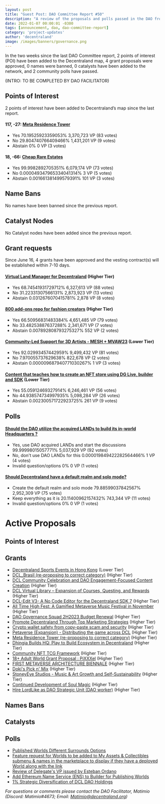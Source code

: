 ```yaml
---
layout: post
title: "Guest Post: DAO Committee Report #50"
description: "A review of the proposals and polls passed in the DAO from June 16 through June 30".
date: 2022-01-07 00:00:01 -0300
tags: [announcement, dao, dao-committee-report]
category: 'project-updates'
author: 'decentraland'
image: /images/banners/governance.png
---
```


In the two weeks since the last DAO Committee report, 2 points of interest (POI) have been added to the Decentraland map, 4 grant proposals were approved, 0 names were banned, 0 catalysts have been added to the network, and 2 community polls have passed.

(INTRO: TO BE COMPLETED BY DAO FACILITATOR)

## Points of Interest
2 points of interest have been added to Decentraland’s map since the last report.


#### 117, -27: [Meta Residence Tower](https://governance.decentraland.org/proposal/?id=d40f5e40-10eb-11ee-bb17-db98a4ce871d)

* Yes 70.19525923359053% 3,370,723 VP (83 votes)
* No 29.804740766409466% 1,431,201 VP (9 votes)
* Abstain 0% 0 VP (3 votes)


#### 18, -66: [Cheap Rare Estates](https://governance.decentraland.org/proposal/?id=91f46220-0e0d-11ee-bb17-db98a4ce871d)

* Yes 99.9982892705351% 6,079,174 VP (73 votes)
* No 0.000049347965334041314% 3 VP (5 votes)
* Abstain 0.001661381499579391% 101 VP (3 votes)


## Name Bans

No names have been banned since the previous report.

## Catalyst Nodes
No Catalyst nodes have been added since the previous report.


## Grant requests
Since June 16, 4 grants have been approved and the vesting contract(s) will be established within 7-10 days.


#### [Virtual Land Manager for Decentraland](https://governance.decentraland.org/proposal/?id=65b37890-0a0c-11ee-bb17-db98a4ce871d) (Higher Tier)

* Yes 68.74541931729712% 6,327,613 VP (88 votes)
* No 31.22331307566131% 2,873,923 VP (13 votes)
* Abstain 0.0312676070415781% 2,878 VP (8 votes)


#### [800 add-ons repo for fashion creators](https://governance.decentraland.org/proposal/?id=689d8a10-07a4-11ee-bb17-db98a4ce871d) (Higher Tier)

* Yes 66.50956831483384% 4,651,485 VP (79 votes)
* No 33.48253887637288% 2,341,671 VP (7 votes)
* Abstain 0.007892808793275327% 552 VP (2 votes)


#### [Community-Led Support for 3D Artists - MESH + MVAW23](https://governance.decentraland.org/proposal/?id=ad893970-048f-11ee-8f51-bb3157c3bc20) (Lower Tier)

* Yes 92.02993457442959% 9,499,432 VP (81 votes)
* No 7.970055737629638% 822,678 VP (2 votes)
* Abstain 0.000009687940771030267% 1 VP (3 votes)


#### [Content that teaches how to create an NFT store using DG Live, builder and SDK](https://governance.decentraland.org/proposal/?id=6e67c3b0-01b0-11ee-8f51-bb3157c3bc20) (Lower Tier)

* Yes 55.05912469327914% 6,246,461 VP (56 votes)
* No 44.938574734997935% 5,098,284 VP (26 votes)
* Abstain 0.002300571722923725% 261 VP (9 votes)


## Polls

#### [Should the DAO utilize the acquired LANDs to build its in-world Headquarters ?](https://governance.decentraland.org/proposal/?id=8e8786e0-1087-11ee-bb17-db98a4ce871d)

* Yes, use DAO acquired LANDs and start the discussions 99.99998015057771% 5,037,929 VP (92 votes)
* No, don&#39;t use DAO LANDs for this 0.000019849422282564466% 1 VP (4 votes)
* Invalid question/options 0% 0 VP (1 votes)


#### [Should Decentraland have a default realm and solo mode?](https://governance.decentraland.org/proposal/?id=7c1a2280-0f72-11ee-bb17-db98a4ce871d)

* Create the default realm and solo mode 79.88599037842567% 2,952,309 VP (75 votes)
* Keep everything as it is 20.11400962157432% 743,344 VP (11 votes)
* Invalid question/options 0% 0 VP (1 votes)



# Active Proposals

## Points of Interest


## Grants

* [Decentraland Sports Events in Hong Kong](https://governance.decentraland.org/proposal/?id=8443eac0-209a-11ee-b5f5-f3f361e3b760) (Lower Tier)
* [DCL_Brasil (re-proposing to correct category)](https://governance.decentraland.org/proposal/?id=0e970750-2052-11ee-b5f5-f3f361e3b760) (Higher Tier)
* [DCL Community Celebration and DAO Engagement-Focused Content Creation](https://governance.decentraland.org/proposal/?id=a4507de0-2038-11ee-b5f5-f3f361e3b760) (Higher Tier)
* [DCL Virtual Library – Expansion of Courses, Questing, and Rewards](https://governance.decentraland.org/proposal/?id=29131a00-1c16-11ee-9bcb-ff4f8c446533) (Higher Tier)
* [DCL-Edit V3- A No Code Editor for the Decentraland SDK 7](https://governance.decentraland.org/proposal/?id=bdd44150-1c11-11ee-9bcb-ff4f8c446533) (Higher Tier)
* [All Time High Fest: A Gamified Metaverse Music Festival in November](https://governance.decentraland.org/proposal/?id=844fe620-1c0f-11ee-9bcb-ff4f8c446533) (Higher Tier)
* [DAO Governance Squad 2H2023 Budget Renewal](https://governance.decentraland.org/proposal/?id=7e1d76d0-1a9a-11ee-a5d8-fbedad1981e4) (Higher Tier)
* [Promote Decentraland Through Top Marketing Strategies](https://governance.decentraland.org/proposal/?id=83511e70-1a88-11ee-a5d8-fbedad1981e4) (Higher Tier)
* [Crypto wallet safety from copy-paste scam and  security](https://governance.decentraland.org/proposal/?id=48ce9250-1a74-11ee-a5d8-fbedad1981e4) (Higher Tier)
* [Petaverse (Expansion) - Distributing the game across DCL](https://governance.decentraland.org/proposal/?id=6e6f54b0-19e1-11ee-a5d8-fbedad1981e4) (Higher Tier)
* [Meta Residence Tower (re-proposing to correct category)](https://governance.decentraland.org/proposal/?id=7ffae250-193a-11ee-93a7-ed9294f83f74) (Higher Tier)
* [Dhingia Builds HQ: Play to Build Ecosystem in Decentraland](https://governance.decentraland.org/proposal/?id=17783750-18d1-11ee-93a7-ed9294f83f74) (Higher Tier)
* [Community NFT TCG Framework](https://governance.decentraland.org/proposal/?id=724e75e0-187c-11ee-93a7-ed9294f83f74) (Higher Tier)
* [18+ Adult World Grant Proposal : PiXXXel](https://governance.decentraland.org/proposal/?id=a5767b00-185b-11ee-93a7-ed9294f83f74) (Higher Tier)
* [FIRST METAVERSE ARCHITECTURE BIENNALE](https://governance.decentraland.org/proposal/?id=82250970-1836-11ee-93a7-ed9294f83f74) (Higher Tier)
* [Doki&#39;s Pick n&#39; Mix](https://governance.decentraland.org/proposal/?id=220ce750-182d-11ee-93a7-ed9294f83f74) (Higher Tier)
* [StoneyEye Studios -  Music &amp; Art Growth and Self-Sustainability](https://governance.decentraland.org/proposal/?id=fe96cc60-182b-11ee-93a7-ed9294f83f74) (Higher Tier)
* [Continued Development of Soul Magic](https://governance.decentraland.org/proposal/?id=f3874400-1743-11ee-93a7-ed9294f83f74) (Higher Tier)
* [Hire LordLike as DAO Strategic Unit (DAO worker)](https://governance.decentraland.org/proposal/?id=b51854d0-1666-11ee-93a7-ed9294f83f74) (Higher Tier)

## Names Bans


## Catalysts


## Polls

* [Published Worlds Different Surrounds Options](https://governance.decentraland.org/proposal/?id=501194c0-1efe-11ee-9bcb-ff4f8c446533)
* [Feature request for Worlds to be added to My Assets &amp; Collectibles submenu &amp; names in the marketplace to display if they have a deployed World along with the link](https://governance.decentraland.org/proposal/?id=0695d830-1eed-11ee-9bcb-ff4f8c446533)
* [Review of Delegate&#39;s VP issued by Esteban Ordano](https://governance.decentraland.org/proposal/?id=0a323c40-1e52-11ee-9bcb-ff4f8c446533)
* [Add Ethereum Name Service (ENS) to Builder for Publishing Worlds](https://governance.decentraland.org/proposal/?id=250c1b80-1de9-11ee-9bcb-ff4f8c446533)
* [1% Strategic Diversification of DCL DAO Holdings](https://governance.decentraland.org/proposal/?id=2f8b4640-1dca-11ee-9bcb-ff4f8c446533)

*For questions or comments please contact the DAO Facilitator, Matimio (Discord: Matimio#4673; Email: [Matimio@decentraland.org](mailto:Matimio@decentraland.org))*
